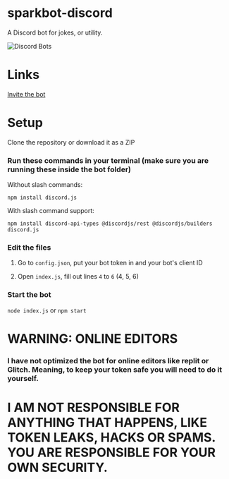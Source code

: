 # sparkbot-discord
A Discord bot for jokes, or utility.


![Discord Bots](https://top.gg/api/widget/975699960869838869.svg)
# Links
[Invite the bot](https://discord.com/api/oauth2/authorize?client_id=975699960869838869&permissions=8&redirect_uri=https%3A%2F%2Fwww.sparkfire298.tk%2Fbots%2Fsparkbot%2Finvite%2Fthanks&response_type=code&scope=bot%20applications.commands%20identify)

# Setup
Clone the repository or download it as a ZIP

### Run these commands in your terminal (make sure you are running these inside the bot folder)

Without slash commands:

`npm install discord.js`

With slash command support:

`npm install discord-api-types @discordjs/rest @discordjs/builders discord.js`


### Edit the files
1. Go to `config.json`, put your bot token in and your bot's client ID

2. Open `index.js`, fill out lines `4` to `6` (4, 5, 6)

### Start the bot
`node index.js` or `npm start`


# WARNING: ONLINE EDITORS
### I have not optimized the bot for online editors like replit or Glitch. Meaning, to keep your token safe you will need to do it yourself.
# I AM NOT RESPONSIBLE FOR ANYTHING THAT HAPPENS, LIKE TOKEN LEAKS, HACKS OR SPAMS. YOU ARE RESPONSIBLE FOR YOUR OWN SECURITY.
